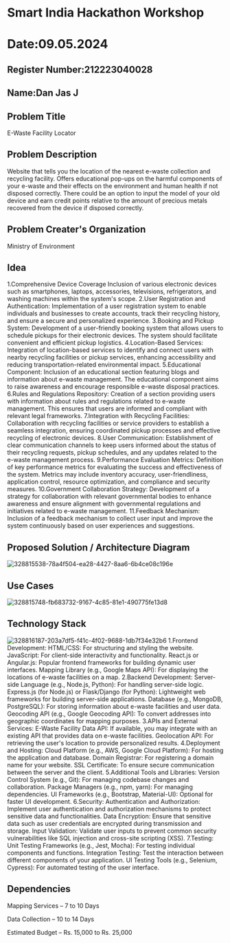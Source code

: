 # Smart India Hackathon Workshop
# Date:09.05.2024
## Register Number:212223040028
## Name:Dan Jas J
## Problem Title
E-Waste Facility Locator
## Problem Description
Website that tells you the location of the nearest e-waste collection and recycling facility. Offers educational pop-ups on the harmful components of your e-waste and their effects on the environment and human health if not disposed correctly. There could be an option to input the model of your old device and earn credit points relative to the amount of precious metals recovered from the device if disposed correctly.
## Problem Creater's Organization
Ministry of Environment

## Idea
1.Comprehensive Device Coverage Inclusion of various electronic devices such as smartphones, laptops, accessories, televisions, refrigerators, and washing machines within the system's scope.
2.User Registration and Authentication: Implementation of a user registration system to enable individuals and businesses to create accounts, track their recycling history, and ensure a secure and personalized experience.
3.Booking and Pickup System: Development of a user-friendly booking system that allows users to schedule pickups for their electronic devices. The system should facilitate convenient and efficient pickup logistics.
4.Location-Based Services: Integration of location-based services to identify and connect users with nearby recycling facilities or pickup services, enhancing accessibility and reducing transportation-related environmental impact.
5.Educational Component: Inclusion of an educational section featuring blogs and information about e-waste management. The educational component aims to raise awareness and encourage responsible e-waste disposal practices.
6.Rules and Regulations Repository: Creation of a section providing users with information about rules and regulations related to e-waste management. This ensures that users are informed and compliant with relevant legal frameworks.
7.Integration with Recycling Facilities: Collaboration with recycling facilities or service providers to establish a seamless integration, ensuring coordinated pickup processes and effective recycling of electronic devices.
8.User Communication: Establishment of clear communication channels to keep users informed about the status of their recycling requests, pickup schedules, and any updates related to the e-waste management process.
9.Performance Evaluation Metrics: Definition of key performance metrics for evaluating the success and effectiveness of the system. Metrics may include inventory accuracy, user-friendliness, application control, resource optimization, and compliance and security measures.
10.Government Collaboration Strategy: Development of a strategy for collaboration with relevant governmental bodies to enhance awareness and ensure alignment with governmental regulations and initiatives related to e-waste management.
11.Feedback Mechanism: Inclusion of a feedback mechanism to collect user input and improve the system continuously based on user experiences and suggestions.

## Proposed Solution / Architecture Diagram

![328815538-78a4f504-ea28-4427-8aa6-6b4ce08c196e](https://github.com/DanJas10/SIHPS/assets/150931233/df0bd9cb-f815-4fdf-bb97-444a5d3c087d)


## Use Cases
![328815748-fb683732-9167-4c85-81e1-490775fe13d8](https://github.com/DanJas10/SIHPS/assets/150931233/413395bc-7838-4b77-b3d8-720ceafcbafc)



## Technology Stack
![328816187-203a7df5-f41c-4f02-9688-1db7f34e32b6](https://github.com/DanJas10/SIHPS/assets/150931233/a9dee1b0-5cc1-4e51-a43c-6ea846b061fe)
1.Frontend Development: HTML/CSS: For structuring and styling the website. JavaScript: For client-side interactivity and functionality. React.js or Angular.js: Popular frontend frameworks for building dynamic user interfaces. Mapping Library (e.g., Google Maps API): For displaying the locations of e-waste facilities on a map.
2.Backend Development: Server-side Language (e.g., Node.js, Python): For handling server-side logic. Express.js (for Node.js) or Flask/Django (for Python): Lightweight web frameworks for building server-side applications. Database (e.g., MongoDB, PostgreSQL): For storing information about e-waste facilities and user data. Geocoding API (e.g., Google Geocoding API): To convert addresses into geographic coordinates for mapping purposes.
3.APIs and External Services: E-Waste Facility Data API: If available, you may integrate with an existing API that provides data on e-waste facilities. Geolocation API: For retrieving the user's location to provide personalized results.
4.Deployment and Hosting: Cloud Platform (e.g., AWS, Google Cloud Platform): For hosting the application and database. Domain Registrar: For registering a domain name for your website. SSL Certificate: To ensure secure communication between the server and the client.
5.Additional Tools and Libraries: Version Control System (e.g., Git): For managing codebase changes and collaboration. Package Managers (e.g., npm, yarn): For managing dependencies. UI Frameworks (e.g., Bootstrap, Material-UI): Optional for faster UI development.
6.Security: Authentication and Authorization: Implement user authentication and authorization mechanisms to protect sensitive data and functionalities. Data Encryption: Ensure that sensitive data such as user credentials are encrypted during transmission and storage. Input Validation: Validate user inputs to prevent common security vulnerabilities like SQL injection and cross-site scripting (XSS).
7.Testing: Unit Testing Frameworks (e.g., Jest, Mocha): For testing individual components and functions. Integration Testing: Test the interaction between different components of your application. UI Testing Tools (e.g., Selenium, Cypress): For automated testing of the user interface.

## Dependencies
Mapping Services – 7 to 10 Days

Data Collection – 10 to 14 Days

Estimated Budget – Rs. 15,000 to Rs. 25,000
